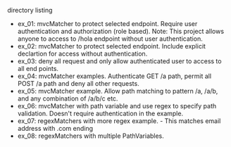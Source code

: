 directory listing

 - ex_01: mvcMatcher to protect selected endpoint. Require user authentication and authorization (role based). 
 Note: This project allows anyone to access to /hola endpoint without user authentication.
 - ex_02: mvcMatcher to protect selected endpoint. Include explicit declartion for access without authentication.
 - ex_03: deny all request and only allow authenticated user to access to all end points.
 - ex_04: mvcMatcher examples. Authenticate GET /a path, permit all POST /a path and deny all other requests.
 - ex_05: mvcMatcher example. Allow path matching to pattern /a, /a/b, and any combination of /a/b/c etc.
 - ex_06: mvcMatcher with path variable and use regex to specify path validation. Doesn't require authentication in the example.
 - ex_07: regexMatchers with more regex example. - This matches email address with .com ending
 - ex_08: regexMatchers with multiple PathVariables.
